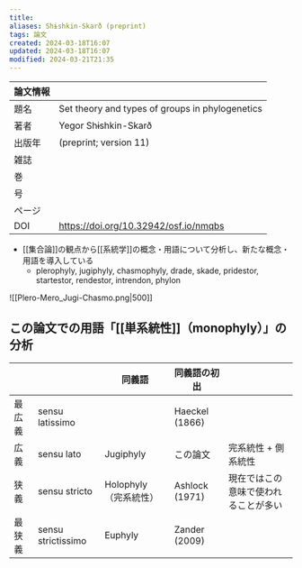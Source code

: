 ```yaml
---
title: 
aliases: Shɨshkin-Skarð (preprint)
tags: 論文
created: 2024-03-18T16:07
updated: 2024-03-18T16:07
modified: 2024-03-21T21:35
---
```


| 論文情報 |                                                 |
| ---- | ----------------------------------------------- |
| 題名   | Set theory and types of groups in phylogenetics |
| 著者   | Yegor Shɨshkin-Skarð                            |
| 出版年  | (preprint; version 11)                          |
| 雑誌   |                                                 |
| 巻    |                                                 |
| 号    |                                                 |
| ページ  |                                                 |
| DOI  | https://doi.org/10.32942/osf.io/nmqbs           |


- [[集合論]]の観点から[[系統学]]の概念・用語について分析し、新たな概念・用語を導入している
	- plerophyly, jugiphyly, chasmophyly, drade, skade, pridestor, startestor, rendestor, intrendon, phylon

![[Plero-Mero_Jugi-Chasmo.png|500]]

## この論文での用語「[[単系統性]]（monophyly）」の分析

|     |                    | 同義語             | 同義語の初出         |                    |
| --- | ------------------ | --------------- | -------------- | ------------------ |
| 最広義 | sensu latissimo    |                 | Haeckel (1866) |                    |
| 広義  | sensu lato         | Jugiphyly       | この論文           | 完系統性 + 側系統性        |
| 狭義  | sensu stricto      | Holophyly（完系統性） | Ashlock (1971) | 現在ではこの意味で使われることが多い |
| 最狭義 | sensu strictissimo | Euphyly         | Zander (2009)  |                    |

